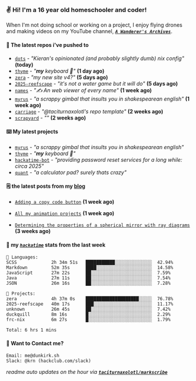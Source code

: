 ### ✌️ Hi! I'm a 16 year old homeschooler and coder!

When I'm not doing school or working on a project, I enjoy flying drones and making videos on my YouTube channel, [**_`A Wanderer's Archives`_**](https://youtube.com/@wanderer.archives).

#### 👷 The latest repos i've pushed to

- [`dots`](https://github.com/taciturnaxolotl/dots) - _"Kieran's opinionated (and probably slightly dumb) nix config"_ **(today)**
- [`thyme`](https://github.com/taciturnaxolotl/thyme) - _"**my** keyboard 🫶"_ **(1 day ago)**
- [`zera`](https://github.com/taciturnaxolotl/zera) - _"my new site v4?"_ **(5 days ago)**
- [`2025-reefscape`](https://github.com/df1317/2025-reefscape) - _"it's not a water game but it will do"_ **(5 days ago)**
- [`names`](https://github.com/aramshiva/names) - _"✍️ An web viewer of every name"_ **(1 week ago)**
- [`myrus`](https://github.com/taciturnaxolotl/myrus) - _"a scrappy gimbal that insults you in shakespearean english"_ **(1 week ago)**
- [`carriage`](https://github.com/taciturnaxolotl/carriage) - _"@taciturnaxolotl's repo template"_ **(2 weeks ago)**
- [`scrapyard`](https://github.com/hackclub/scrapyard) - _""_ **(2 weeks ago)**

#### ⌨️ My latest projects

- [`myrus`](https://github.com/taciturnaxolotl/myrus) - _"a scrappy gimbal that insults you in shakespearean english"_
- [`thyme`](https://github.com/taciturnaxolotl/thyme) - _"**my** keyboard 🫶"_
- [`hackatime-bot`](https://github.com/taciturnaxolotl/hackatime-bot) - _"providing password reset services for a long while: circa 2025"_
- [`quant`](https://github.com/taciturnaxolotl/quant) - _"a calculator pad? surely thats crazy"_

#### 🗒️ the latest posts from my [blog](https://dunkirk.sh)

- [`Adding a copy code button`](https://dunkirk.sh/blog/adding-a-copy-button/) **(1 week ago)**

- [`All my animation projects`](https://dunkirk.sh/blog/my-animations/) **(1 week ago)**

- [`Determining the properties of a spherical mirror with ray diagrams`](https://dunkirk.sh/blog/spherical-ray-diagrams/) **(3 weeks ago)**



#### 📡 my [_`hackatime`_](https://waka.hackclub.com) stats from the last week

```text
💾 Languages:
SCSS             2h 34m 51s   ███████████░░░░░░░░░░░░░░  42.94%
Markdown         52m 35s      ████░░░░░░░░░░░░░░░░░░░░░  14.58%
JavaScript       27m 22s      ██░░░░░░░░░░░░░░░░░░░░░░░  7.59%
Java             27m 11s      ██░░░░░░░░░░░░░░░░░░░░░░░  7.54%
JSON             26m 16s      ██░░░░░░░░░░░░░░░░░░░░░░░  7.28%

💼 Projects:
zera             4h 37m 0s    ████████████████████░░░░░  76.78%
2025-reefscape   40m 17s      ███░░░░░░░░░░░░░░░░░░░░░░  11.17%
unknown          26m 45s      ██░░░░░░░░░░░░░░░░░░░░░░░  7.42%
duckquill        8m 16s       █░░░░░░░░░░░░░░░░░░░░░░░░  2.29%
frc-nix          6m 27s       █░░░░░░░░░░░░░░░░░░░░░░░░  1.79%

Total: 6 hrs 1 mins
```

#### 📮 Want to Contact me?

```text
Email: me@dunkirk.sh
Slack: @krn (hackclub.com/slack)
```

_readme auto updates on the hour via [**`taciturnaxolotl/markscribe`**](https://github.com/taciturnaxolotl/markscribe)_
